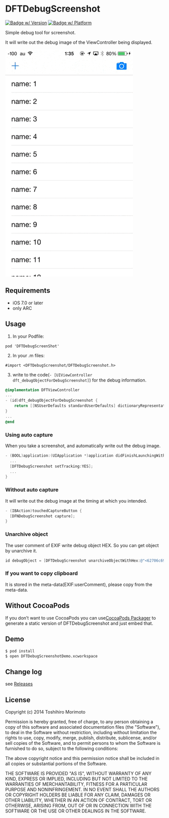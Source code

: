 # DFTDebugScreenshot
[![Badge w/ Version](http://cocoapod-badges.herokuapp.com/v/DFTDebugScreenshot/badge.png)](http://cocoadocs.org/docsets/DFTDebugScreenshot)
[![Badge w/ Platform](http://cocoapod-badges.herokuapp.com/p/DFTDebugScreenshot/badge.png)](http://cocoadocs.org/docsets/DFTDebugScreenshot)


Simple debug tool for screenshot.

It will write out the debug image of the ViewController being displayed.

![demo](https://github.com/dealforest/DFTDebugScreenShot/raw/master/images/demo.gif)

## Requirements
* iOS 7.0 or later
* only ARC

## Usage

1) In your Podfile:

```
pod 'DFTDebugScreenShot'
```

2) In your .m files:

```
#import <DFTDebugScreenshot/DFTDebugScreenshot.h>
```

3) write to the code(`- [UIViewController dft_debugObjectForDebugScreenshot]`) for the debug information.

```objective-c
@implementation DFTViewController
... 
- (id)dft_debugObjectForDebugScreenshot {
    return [[NSUserDefaults standardUserDefaults] dictionaryRepresentation];
}
...
@end
```

### Using auto capture
When you take a screenshot, and automatically write out the debug image.

```objective-c
- (BOOL)application:(UIApplication *)application didFinishLaunchingWithOptions:(NSDictionary *)launchOptions {
  ...
  [DFTDebugScreenshot setTracking:YES];
  ...
}
```

### Without auto capture
It will write out the debug image at the timing at which you intended.

```objective-c
- (IBAction)touchedCaptureButton {
  [DFNDebugScreenshot capture];
}
```
### Unarchive object
The user comment of EXIF write debug object HEX.
So you can get object by unarchive it.

```objective-c
id debugObject = [DFTDebugScreenshot unarchiveObjectWithHex:@"<62706c69 73743030 d4010203 040506bb bc582476 65727369 6f6e5824 6f626a65 63747359 24617263 68697665 72542474 6f701200 0186a0af 102c0708 19242526 2728292a 313b3c3d 47484953 54555f60 616b6c6d 77787983 84858f90 919b9c9d a7a8a9b3 b4b55524 6e756c6c d2090a0b 185a4e53 2e6f626a 65637473 5624636c 617373ac 0c0d0e0f 10111213 14151617 8002800a 800d8010 80138016 8019801c 801f8022 80258028 802bd31a 090a1b1f 23574e53 2e6b6579 73a31c1d 1e800380 048005a3 20212280 06800780 08800952 6964546e 616d6559 696d706f 7274616e 74100157 6e616d65 3a20315f 10285468 6520696e 666f726d 6174696f 6e206973 20726571 75697265 6420666f 72206465 6275672e 2e2ed22b 2c2d2e5a 24636c61 73736e61 6d655824 636c6173 7365735c 4e534469 6374696f 6e617279 a22f305c 4e534469 6374696f 6e617279 584e534f 626a6563 74d31a09 0a323623 a31c1d1e 80038004 8005a337 3822800b 800c8008 80091002 576e616d 653a2032 d31a090a 3e4223a3 1c1d1e80 03800480 05a34344 22800e80 0f800880 09100357 6e616d65 3a2033d3 1a090a4a 4e23a31c 1d1e8003 80048005 a34f5022 80118012 80088009 1004576e 616d653a 2034d31a 090a565a 23a31c1d 1e800380 048005a3 5b5c2280 14801580 08800910 05576e61 6d653a20 35d31a09 0a626623 a31c1d1e 80038004 8005a367 68228017 80188008 80091006 576e616d 653a2036 d31a090a 6e7223a3 1c1d1e80 03800480 05a37374 22801a80 1b800880 09100757 6e616d65 3a2037d3 1a090a7a 7e23a31c 1d1e8003 80048005 a37f8022 801d801e 80088009 1008576e 616d653a 2038d31a 090a868a 23a31c1d 1e800380 048005a3 8b8c2280 20802180 08800910 09576e61 6d653a20 39d31a09 0a929623 a31c1d1e 80038004 8005a397 98228023 80248008 8009100a 586e616d 653a2031 30d31a09 0a9ea223 a31c1d1e 80038004 8005a3a3 a4228026 80278008 8009100b 586e616d 653a2031 31d31a09 0aaaae23 a31c1d1e 80038004 8005a3af b0228029 802a8008 8009100c 586e616d 653a2031 32d22b2c b6b75e4e 534d7574 61626c65 41727261 79a3b8b9 ba5e4e53 4d757461 626c6541 72726179 574e5341 72726179 584e534f 626a6563 745f100f 4e534b65 79656441 72636869 766572d1 bdbe5472 6f6f7480 01000800 11001a00 23002d00 32003700 66006c00 71007c00 83009000 92009400 96009800 9a009c00 9e00a000 a200a400 a600a800 aa00b100 b900bd00 bf00c100 c300c700 c900cb00 cd00cf00 d200d700 e100e300 eb011601 1b012601 2f013c01 3f014c01 55015c01 60016201 64016601 6a016c01 6e017001 72017401 7c018301 87018901 8b018d01 91019301 95019701 99019b01 a301aa01 ae01b001 b201b401 b801ba01 bc01be01 c001c201 ca01d101 d501d701 d901db01 df01e101 e301e501 e701e901 f101f801 fc01fe02 00020202 06020802 0a020c02 0e021002 18021f02 23022502 27022902 2d022f02 31023302 35023702 3f024602 4a024c02 4e025002 54025602 58025a02 5c025e02 66026d02 71027302 75027702 7b027d02 7f028102 83028502 8d029402 98029a02 9c029e02 a202a402 a602a802 aa02ac02 b502bc02 c002c202 c402c602 ca02cc02 ce02d002 d202d402 dd02e402 e802ea02 ec02ee02 f202f402 f602f802 fa02fc03 05030a03 19031d03 2c033403 3d034f03 52035700 00000000 00020100 00000000 0000bf00 00000000 00000000 00000000 000359>"];
```

### If you want to copy clipboard
It is stored in the meta-data(EXIF:userComment),  please copy from the meta-data.

## Without CocoaPods

If you don’t want to use CocoaPods you can use[CocoaPods Packager](https://github.com/CocoaPods/cocoapods-packager) to generate a static version of DFTDebugScreenshot and just embed that.

## Demo

```shell
$ pod install
$ open DFTDebugScreenshotDemo.xcworkspace
```

## Change log

see [Releases](https://github.com/dealforest/DFTDebugScreenshot/releases)

## License

Copyright (c) 2014 Toshihiro Morimoto

Permission is hereby granted, free of charge, to any person obtaining a copy of this software and associated documentation files (the "Software"), to deal in the Software without restriction, including without limitation the rights to use, copy, modify, merge, publish, distribute, sublicense, and/or sell copies of the Software, and to permit persons to whom the Software is furnished to do so, subject to the following conditions:

The above copyright notice and this permission notice shall be included in all copies or substantial portions of the Software.

THE SOFTWARE IS PROVIDED "AS IS", WITHOUT WARRANTY OF ANY KIND, EXPRESS OR IMPLIED, INCLUDING BUT NOT LIMITED TO THE WARRANTIES OF MERCHANTABILITY, FITNESS FOR A PARTICULAR PURPOSE AND NONINFRINGEMENT. IN NO EVENT SHALL THE AUTHORS OR COPYRIGHT HOLDERS BE LIABLE FOR ANY CLAIM, DAMAGES OR OTHER LIABILITY, WHETHER IN AN ACTION OF CONTRACT, TORT OR OTHERWISE, ARISING FROM, OUT OF OR IN CONNECTION WITH THE SOFTWARE OR THE USE OR OTHER DEALINGS IN THE SOFTWARE.
